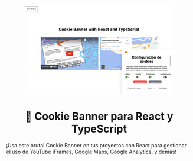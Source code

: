 <div align="center">

<img src="./public/thumbnail.png" alt="Cookie React Thumbnail" width="400" heigh="auto" />

# 🍪 Cookie Banner para React y TypeScript

</div>

¡Usa este brutal Cookie Banner en tus proyectos con React para gestionar el uso de YouTube iFrames, Google Maps, Google Analytics, y demás!
